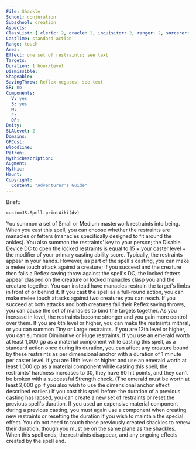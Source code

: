 ```yaml
---
File: Shackle
School: conjuration
Subschool: creation
Aspects: 
ClassList: { cleric: 2, oracle: 2, inquisitor: 2, ranger: 2, sorcerer: 2, wizard: 2, summoner: 2, unchained summoner: 2 }
CastTime: standard action
Range: touch
Area: 
Effect: one set of restraints; see text
Targets: 
Duration: 1 hour/level
Dismissible: 
Shapeable: 
SavingThrow: Reflex negates; see text
SR: no
Components:
  V: yes
  S: yes
  M: 
  F: 
  DF: 
Deity: 
SLALevel: 2
Domains: 
GPCost: 
Bloodline: 
Patron: 
MythicDescription: 
Augment: 
Mythic: 
Haunt: 
Copyright:
  Content: "Adventurer's Guide"
---
```

Brief:: 

```dataviewjs
customJS.Spell.printWiki(dv)
```

You summon a set of Small or Medium masterwork restraints into being. When you cast this spell, you can choose whether the restraints are manacles or fetters (manacles specifically designed to fit around the ankles). You also summon the restraints' key to your person; the Disable Device DC to open the locked restraints is equal to 15 + your caster level + the modifier of your primary casting ability score. Typically, the restraints appear in your hands. However, as part of the spell's casting, you can make a melee touch attack against a creature; if you succeed and the creature then fails a Reflex saving throw against the spell's DC, the locked fetters appear clasped on the creature or locked manacles clasp you and the creature together. You can instead have manacles restrain the target's limbs in front of or behind it. If you cast the spell as a full-round action, you can make melee touch attacks against two creatures you can reach. If you succeed at both attacks and both creatures fail their Reflex saving throws, you can cause the set of manacles to bind the targets together. As you increase in level, the restraints become stronger and you gain more control over them. If you are 6th level or higher, you can make the restraints mithral, or you can summon Tiny or Large restraints. If you are 12th level or higher, you can summon Diminutive or Huge restraints. If you use an emerald worth at least 1,000 gp as a material component while casting this spell, as a standard action once during its duration, you can affect any creature bound by these restraints as per dimensional anchor with a duration of 1 minute per caster level. If you are 18th level or higher and use an emerald worth at least 1,000 gp as a material component while casting this spell, the restraints' hardness increases to 30, they have 60 hit points, and they can't be broken with a successful Strength check. (The emerald must be worth at least 2,000 gp if you also wish to use the dimensional anchor effect described earlier.) If you cast this spell before the duration of a previous casting has lapsed, you can create a new set of restraints or reset the previous spell's duration. If you used an expensive material component during a previous casting, you must again use a component when creating new restraints or resetting the duration if you wish to maintain the special effect. You do not need to touch these previously created shackles to renew their duration, though you must be on the same plane as the shackles. When this spell ends, the restraints disappear, and any ongoing effects created by the spell end.
